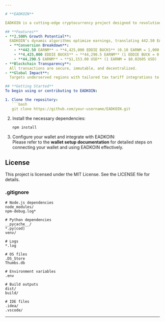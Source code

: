 ```yaml
---

# **EADKOIN**

EADKOIN is a cutting-edge cryptocurrency project designed to revolutionize economic equity, with a focus on underrepresented regions. Powered by an innovative algorithm delivering up to **2,500% growth**, EADKOIN offers unparalleled opportunities for financial transformation and cross-border accessibility.

## **Features**
- **2,500% Growth Potential**:  
  EADKOIN’s dynamic algorithms optimize earnings, translating 442.50 EARNM into an incredible 4,425,000 EDDIE BUCKS.
  - **Conversion Breakdown**:
    - **442.50 EARNM** → **4,425,000 EDDIE BUCKS** (0.10 EARNM = 1,000 EDDIE BUCKS)
    - **4,425,000 EDDIE BUCKS** → **44,290.5 EARNM** (1 EDDIE BUCK = 0.010 EARNM)
    - **44,290.5 EARNM** → **$1,153.00 USD** (1 EARNM = $0.02605 USD)
- **Blockchain Transparency**:  
  All transactions are secure, immutable, and decentralized.
- **Global Impact**:  
  Targets underserved regions with tailored tax tariff integrations to create financial balance, empowering communities globally.

## **Getting Started**
To begin using or contributing to EADKOIN:

1. Clone the repository:  
   ```bash
   git clone https://github.com/your-username/EADKOIN.git
   ```

2. Install the necessary dependencies:  
   ```bash
   npm install
   ```

3. Configure your wallet and integrate with EADKOIN:  
   Please refer to the **wallet setup documentation** for detailed steps on connecting your wallet and using EADKOIN effectively.

## **License**
This project is licensed under the MIT License. See the LICENSE file for details.

### **.gitignore**

```plaintext
# Node.js dependencies
node_modules/
npm-debug.log*

# Python dependencies
__pycache__/
*.py[cod]
venv/

# Logs
*.log

# OS files
.DS_Store
Thumbs.db

# Environment variables
.env

# Build outputs
dist/
build/

# IDE files
.idea/
.vscode/
```

---
```

